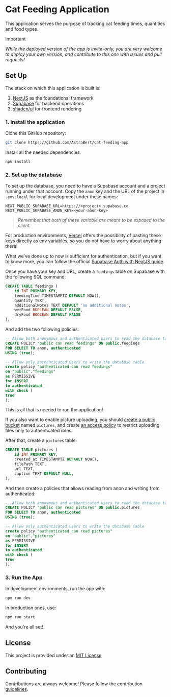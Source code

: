 # Cat Feeding Application

This application serves the purpose of tracking cat feeding times, quantities and food types.

> [!IMPORTANT]
>
> _While the deployed version of the app is invite-only, you are very welcome to deploy your own version, and contribute to this one with issues and pull requests!_

## Set Up

The stack on which this application is built is:

1. [NextJS](https://nextjs.org) as the foundational framework
2. [Supabase](https://supabase.com) for backend operations
3. [shadcn/ui](https://ui.shadcn.com) for frontend rendering

### 1. Install the application

Clone this GitHub repository:

```bash
git clone https://github.com/AstraBert/cat-feeding-app
```

Install all the needed dependencies:

```bash
npm install
```

### 2. Set up the database

To set up the database, you need to have a Supabase account and a project running under that account. Copy the `anon` key and the URL of the project in `.env.local` for local development under these names:

```env
NEXT_PUBLIC_SUPABASE_URL=https://<project>.supabase.co
NEXT_PUBLIC_SUPABASE_ANON_KEY=<your-anon-key>
```

> _Remember that both of these variable are meant to be exposed to the client._

For production environments, [Vercel](https://vercel.com) offers the possibility of pasting these keys directly as env variables, so you do not have to worry about anything there!

What we've done up to now is sufficient for authentication, but if you want to know more, you can follow the official [Supabase Auth with NextJS guide](https://supabase.com/docs/guides/auth/server-side/nextjs).

Once you have your key and URL, create a `feedings` table on Supabase with the following SQL command:

```sql
CREATE TABLE feedings (
    id INT PRIMARY KEY,
    feedingTime TIMESTAMPTZ DEFAULT NOW(),
    quantity TEXT,
    additionalNotes TEXT DEFAULT 'no additional notes',
    wetFood BOOLEAN DEFAULT FALSE,
    dryFood BOOLEAN DEFAULT FALSE
);
```

And add the two following policies:

```sql
-- Allow both anonymous and authenticated users to read the database table
CREATE POLICY "public can read feedings" ON public.feedings
FOR SELECT TO anon, authenticated
USING (true);
```

```sql
-- Allow only authenticated users to write the database table
create policy "authenticated can read feedings"
on "public"."feedings"
as PERMISSIVE
for INSERT
to authenticated
with check (
true
);
```

This is all that is needed to run the application!

If you also want to enable picture uploading, you should [create a public bucket](https://supabase.com/docs/guides/storage/buckets/creating-buckets) named `pictures`, and create [an access policy](https://supabase.com/docs/guides/storage/security/access-control#access-policies) to restrict uploading files only to authenticated roles.

After that, create a `pictures` table:

```sql
CREATE TABLE pictures (
    id INT PRIMARY KEY,
    created_at TIMESTAMPTZ DEFAULT NOW(),
    filePath TEXT,
    url TEXT,
    caption TEXT DEFAULT NULL,
);
```

And then create a policies that allows reading from anon and writing from authenticated:

```sql
-- Allow both anonymous and authenticated users to read the database table
CREATE POLICY "public can read pictures" ON public.pictures
FOR SELECT TO anon, authenticated
USING (true);
```

```sql
-- Allow only authenticated users to write the database table
create policy "authenticated can read pictures"
on "public"."pictures"
as PERMISSIVE
for INSERT
to authenticated
with check (
true
);
```

### 3. Run the App

In development environments, run the app with:

```bash
npm run dev
```

In production ones, use:

```bash
npm run start
```

And you're all set!

## License

This project is provided under an [MIT License](./LICENSE)

## Contributing

Contributions are always welcome! Please follow the contribution [guidelines](./CONTRIBUTING.md).
